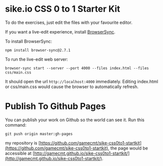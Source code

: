 # sike.io CSS 0 to 1 Starter Kit

To do the exercises, just edit the files with your favourite editor.

If you want a live-edit experience, install [BrowserSync](http://www.browsersync.io/).

To install BrowserSync:

```
npm install browser-sync@2.7.1
```

To run the live-edit web server:

```
browser-sync start --server --port 4000 --files index.html --files css/main.css
```

It should open the url `http://localhost:4000` immediately. Editing index.html or css/main.css would cause the browser to automatically refresh.

# Publish To Github Pages

You can publish your work on Github so the world can see it. Run this command:

```
git push origin master:gh-pages
```

my repository is [https://github.com/gamecmt/sike-css0to1-startkit](https://github.com/gamecmt/sike-css0to1-startkit), the page would be accessible at [http://gamecmt.github.io/sike-css0to1-startkit/](http://gamecmt.github.io/sike-css0to1-startkit/).